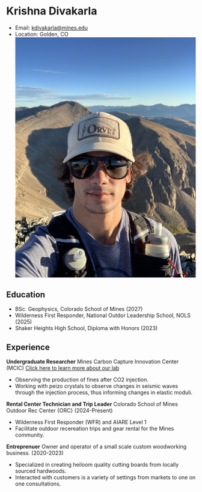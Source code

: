 # Krishna Divakarla
- Email: kdivakarla@mines.edu
- Location: Golden, CO
![Photo of Me](/personal_photo.jpg)

## Education
- BSc. Geophysics, Colorado School of Mines (2027)
- Wilderness First Responder, National Outdor Leadership School, NOLS (2025)
- Shaker Heights High School, Diploma with Honors (2023)

## Experience
**Undergraduate Researcher** Mines Carbon Capture Innovation Center (MCIC)
[Click here to learn more about our lab](crusher.mines.edu)
- Observing the production of fines after CO2 injection.
- Working with peizo crystals to observe changes in seismic waves through the injection process, thus informing changes in elastic moduli.

**Rental Center Technician and Trip Leader** Colorado School of Mines Outdoor Rec Center {ORC} (2024-Present)
- Wilderness First Responder (WFR) and AIARE Level 1
- Facilitate outdoor recereation trips and gear rental for the Mines community. 

**Entreprenuer** Owner and operator of a small scale custom woodworking business. (2020-2023)
- Specialized in creating heiloom quality cutting boards from locally sourced hardwoods. 
- Interacted with customers is a variety of settings from markets to one on one consultations. 

